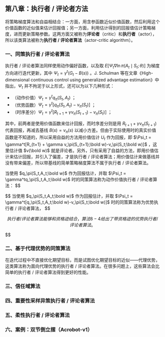 ## 第八章：执行者 / 评论者方法

将策略梯度算法和自益相结合：一方面，用含参函数近似价值函数，然后利用这个价值函数的近似值来估计回报值；另一方面，利用估计得到的回报值估计策略梯度，进而更新策略参数。这两方面又被称为**评论者**（critic）和**执行者**（actor），所以该类算法被称为**执行者 / 评论者算法**（actor-critic algorithm）。

### 一、同策执行者 / 评论者算法

执行者 / 评论者算法同样使用动作偏好函数，以及取 $E[\Psi_t\nabla\ln\pi(A_t \mid S_t;\theta)]$ 为梯度方向进行迭代更新，其中 $\Psi_t = \gamma^t(G_t-B(s))$ 。J. Schulman 等在文章《High-dimensional continuous control using generalized advantage estimation》中指出，$\Psi_t$ 并不拘泥于以上形式，还可以为以下几种形式：

- （动作价值）$\Psi_t = \gamma^tq_\pi(S_t,A_t)$ ；
- （优势函数）$\Psi_t = \gamma^t[q_\pi(S_t,A_t)-v_\pi(S_t)]$ ；
- （时序差分）$\Psi_t = \gamma^t[R_{t+1} + \gamma v_\pi(S_{t+1})-v_\pi(S_t)]$ ；

其中，前两者是使用价值函数来估计回报，而时序差分则是用 $R_{t+1}+\gamma v_\pi(S_{t+1})$ 代表回报，再减去基线 $B(s)=v_\pi(s)$ 以减小方差。但由于实际使用时的真实价值函数是不知道的，所以采用自益的方法用价值估计 $U_t$ 作为回报，即 $\Psi_t = \gamma^t[R_{t+1} + \gamma v_\pi(S_{t+1};\bold w)-v_\pi(S_t;\bold w)]$ ，这里估计值 $v(\bold w)$ 就是评论者。另外，只有采用了自益的方法，即用价值估计来估计回报，并引入了偏差，才是执行者 / 评论者算法；用价值估计来做基线并没有带来偏差，所以带基线的简单策略梯度算法不属于执行者 / 评论者算法。

当使用 $q_\pi(S_t,A_t;\bold w)$ 作为回报估计，并取 $\Psi_t = \gamma^tq_\pi(S_t,A_t;\bold w)$ 时的同策算法称为动作价值执行者 / 评论者算法：
$$

$$
当使用 $q_\pi(S_t,A_t;\bold w)$ 作为回报估计，并取 $\Psi_t = \gamma^t[q_\pi(S_t,A_t;\bold w)-v_\pi(S_t;\bold w)]$ 时的同策算法称为优势执行者 / 评论者算法，
$$

$$
执行者 / 评论者算法能够和资格迹结合，算法 8-4 给出了带资格迹的优势执行者 / 评论者算法。
$$

$$

### 二、基于代理优势的同策算法

在迭代过程中不直接优化期望目标，而是试图优化期望目标的近似——代理优势，这类算法称为面向代理优势的执行者 / 评论者算法。在很多问题上，这些算法会比简单的执行者 / 评论者算法得到更好的性能。



### 三、信任域算法



### 四、重要性采样异策执行者 / 评论者算法



### 五、柔性执行者 / 评论者算法



### 六、案例：双节倒立摆（Acrobot-v1）




